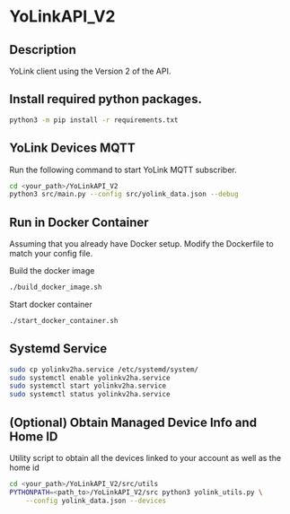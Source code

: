 # YoLinkAPI_V2

## Description

YoLink client using the Version 2 of the API.

## Install required python packages.

```bash
python3 -m pip install -r requirements.txt
```

## YoLink Devices MQTT

Run the following command to start YoLink MQTT subscriber.

```bash
cd <your_path>/YoLinkAPI_V2
python3 src/main.py --config src/yolink_data.json --debug
```

## Run in Docker Container

Assuming that you already have Docker setup.
Modify the Dockerfile to match your config file.

Build the docker image
```bash
./build_docker_image.sh
```

Start docker container
```bash
./start_docker_container.sh
```

## Systemd Service

```bash
sudo cp yolinkv2ha.service /etc/systemd/system/
sudo systemctl enable yolinkv2ha.service
sudo systemctl start yolinkv2ha.service
sudo systemctl status yolinkv2ha.service
```

## (Optional) Obtain Managed Device Info and Home ID

Utility script to obtain all the devices linked
to your account as well as the home id

```bash
cd <your_path>/YoLinkAPI_V2/src/utils
PYTHONPATH=<path_to>/YoLinkAPI_V2/src python3 yolink_utils.py \
    --config yolink_data.json --devices
```